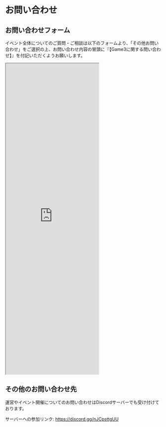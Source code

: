 # お問い合わせ

## お問い合わせフォーム

イベント全体についてのご質問・ご相談は以下のフォームより、「その他お問い合わせ」をご選択の上、お問い合わせ内容の冒頭に『【Game3に関する問い合わせ】』を付記いただくようお願いします。

<div class="h-full w-full flex justify-center">
  <iframe
  src="https://docs.google.com/forms/d/e/1FAIpQLSdzEZBKnQP21iuczfuG22zD5_1ZPzeWOsmhFs_Iqc-OYLtYkg/viewform?embedded=true"
  height="1000px"
  class="max-w-800px w-full"
  >
  読み込んでいます…</iframe>
</div>

## その他のお問い合わせ先

運営やイベント開催についてのお問い合わせはDiscordサーバーでも受け付けております。

サーバーへの参加リンク: <https://discord.gg/nJCpsttgUU>
